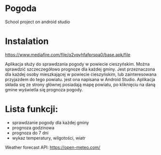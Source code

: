 # Pogoda
School project on android studio

# Instalation
https://www.mediafire.com/file/q2vqyhfafprspa0/base.apk/file

Aplikacja służy do sprawdzania pogody w powiecie cieszyńskim. Można sprawdzić szczeczegółowo prognoze dla każdej gminy.
Jest przeznaczona dla każdej osoby mieszkającej w powiecie cieszyńskim, lub zainteresowana przyjazdem do tego powiatu.
jest ona napisana w Android Studio.
Aplikacja składa się ze strony głównej posiadają mapę powiatu, po kliknięciu na daną gmine wyświetla się prognoza pogody.

# Lista funkcji:
- sprawdzanie pogody dla każdej gminy
- prognoza godzinowa
- prognoza do 7 dni
- wykaz temperatury, wilgotości, wiatr

Weather forecast API:
https://open-meteo.com/
